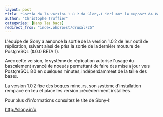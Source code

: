 ```yaml
---
layout: post
title: "Sortie de la version 1.0.2 de Slony-I incluant le support de PostgreSQL 8.0"
author: "Christophe Truffier"
categories: [Dans les bacs]
redirect_from: "index.php?post/drupal/25"
---
```



<p></p>

<!--more-->


L'équipe de Slony a annoncé la sortie de la version 1.0.2 de leur outil de réplication, suivant ainsi de près la sortie de la dernière mouture de PostgreSQL (8.0.0 BETA 1).

Avec cette version, le système de réplication autorise l'usage du basculement avancé de noeuds permettant de faire des mise à jour vers PostgreSQL 8.0 en quelques minutes, indépendamment de la taille des bases.

La version 1.0.2 fixe des bogues mineurs, son système d'installation remplace en lieu et place les version précédemment installées.

Pour plus d'informations consultez le site de Slony-I:

http://slony.info